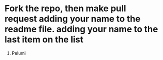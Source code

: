 # Fork the repo, then make pull request adding your name to the readme file. adding your name to the last item on the list

1. Pelumi